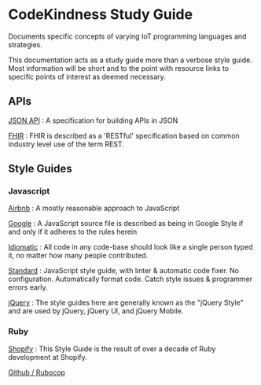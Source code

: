 CodeKindness Study Guide
==========

Documents specific concepts of varying IoT programming languages and strategies.

This documentation acts as a study guide more than a verbose style guide. Most information will be short 
and to the point with resource links to specific points of interest as deemed necessary.

## APIs
[JSON API](https://jsonapi.org/format/)
: A specification for building APIs in JSON

[FHIR](https://www.hl7.org/fhir/http.html)
: FHIR is described as a 'RESTful' specification based on common industry level use of the term REST.

## Style Guides

### Javascript
[Airbnb](https://github.com/airbnb/javascript)
: A mostly reasonable approach to JavaScript

[Google](https://google.github.io/styleguide/jsguide.html)
: A JavaScript source file is described as being in Google Style if and only if it adheres to the rules herein

[Idiomatic](https://github.com/rwaldron/idiomatic.js/)
: All code in any code-base should look like a single person typed it, no matter how many people contributed.

[Standard](https://github.com/standard/standard)
: JavaScript style guide, with linter & automatic code fixer. No configuration. Automatically format code. Catch style issues & programmer errors early.

[jQuery](https://contribute.jquery.org/style-guide/js/)
: The style guides here are generally known as the "jQuery Style" and are used by jQuery, jQuery UI, and jQuery Mobile.

### Ruby
[Shopify](https://shopify.github.io/ruby-style-guide/)
: This Style Guide is the result of over a decade of Ruby development at Shopify.

[Github / Rubocop](https://github.com/github/rubocop-github/blob/master/STYLEGUIDE.md)
